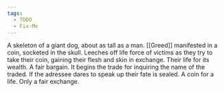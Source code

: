 ```yaml
---
tags:
  - TODO
  - Fix-Me
---
```

A skeleton of a giant dog, about as tall as a man. [[Greed]] manifested in a coin, socketed in the skull.
Leeches off life force of victims as they try to take their coin, gaining their flesh and skin in exchange.
Their life for its wealth. A fair bargain.
It begins the trade for inquiring the name of the traded.
If the adressee dares to speak up their fate is sealed. A coin for a life. 
Only a fair exchange. 